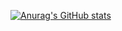 [![Anurag's GitHub stats](https://github-readme-stats.vercel.app/api?username=patrickwehbe&count_private=true)](https://github.com/anuraghazra/github-readme-stats)
